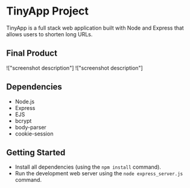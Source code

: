 # TinyApp Project

TinyApp is a full stack web application built with Node and Express that allows users to shorten long URLs.

## Final Product

!["screenshot description"]
!["screenshot description"]

## Dependencies

- Node.js
- Express
- EJS
- bcrypt
- body-parser
- cookie-session

## Getting Started

- Install all dependencies (using the `npm install` command).
- Run the development web server using the `node express_server.js` command.